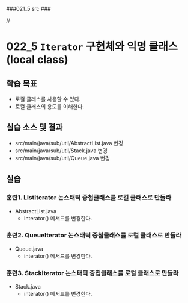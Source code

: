 ###021_5 src ###

// 

# 022_5 `Iterator` 구현체와 익명 클래스 (local class)

## 학습 목표

- 로컬 클래스를 사용할 수 있다.
- 로컬 클래스의 용도를 이해한다.

## 실습 소스 및 결과
 
- src/main/java/sub/util/AbstractList.java 변경
- src/main/java/sub/util/Stack.java 변경
- src/main/java/sub/util/Queue.java 변경

## 실습

### 훈련1. ListIterator 논스태틱 중첩클래스를 로컬 클래스로 만들라

- AbstractList.java 
  - interator() 메서드를 변경한다.
  
### 훈련2. QueueIterator 논스태틱 중첩클래스를 로컬 클래스로 만들라

- Queue.java 
  - interator() 메서드를 변경한다.
  
### 훈련3. StackIterator 논스태틱 중첩클래스를 로컬 클래스로 만들라

- Stack.java
  - interator() 메서드를 변경한다.